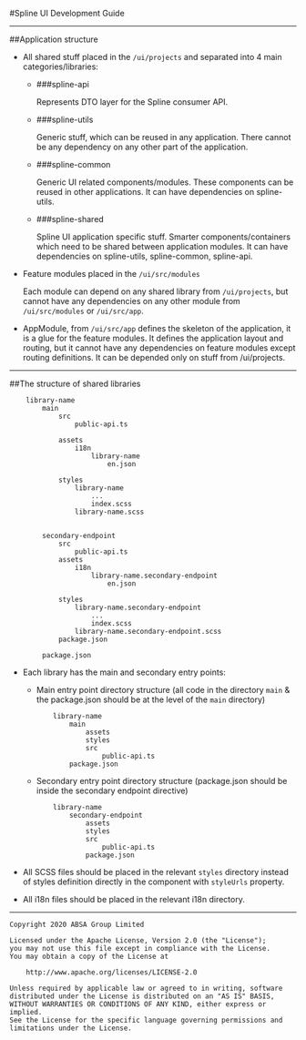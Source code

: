 #Spline UI Development Guide

---

##Application structure

- All shared stuff placed in the `/ui/projects` and separated into 4 main categories/libraries:

    - ###spline-api

        Represents DTO layer for the Spline consumer API.

    - ###spline-utils
    
        Generic stuff, which can be reused in any application. There cannot be any dependency on any other part of the application.

    - ###spline-common
    
        Generic UI related components/modules. These components can be reused in other applications. It can have dependencies on spline-utils.

    - ###spline-shared

        Spline UI application specific stuff. Smarter components/containers which need to be shared between application modules. 
        It can have dependencies on spline-utils, spline-common, spline-api.


- Feature modules placed in the `/ui/src/modules`
  
    Each module can depend on any shared library from `/ui/projects`, but cannot have any dependencies on any other module from `/ui/src/modules` or `/ui/src/app`.


- AppModule, from `/ui/src/app` defines the skeleton of the application, it is a glue for the feature modules. It defines the application layout and routing, but it cannot have any dependencies on feature modules except routing definitions. It can be depended only on stuff from /ui/projects.

---

##The structure of shared libraries


```
    library-name
        main
            src
                public-api.ts
            
            assets
                i18n
                    library-name
                        en.json                    
            
            styles
                library-name
                    ...
                    index.scss
                library-name.scss
           
                
        secondary-endpoint            
            src
                public-api.ts
            assets
                i18n
                    library-name.secondary-endpoint
                        en.json                    
            
            styles
                library-name.secondary-endpoint
                    ...
                    index.scss
                library-name.secondary-endpoint.scss                
            package.json
            
        package.json             
```

- Each library has the main and secondary entry points:

    - Main entry point directory structure (all code in the directory `main` & the package.json should be at the level of the `main` directory)

        ```
            library-name
                main
                    assets
                    styles           
                    src
                        public-api.ts
                package.json             
        ```

    - Secondary entry point directory structure (package.json should be inside the secondary endpoint directive)
        ```
            library-name
                secondary-endpoint
                    assets
                    styles           
                    src
                        public-api.ts
                    package.json
        ```

- All SCSS files should be placed in the relevant `styles` directory instead of styles definition directly in the component with `styleUrls` property.
- All i18n files should be placed in the relevant i18n directory.

---

    Copyright 2020 ABSA Group Limited
    
    Licensed under the Apache License, Version 2.0 (the "License");
    you may not use this file except in compliance with the License.
    You may obtain a copy of the License at
    
        http://www.apache.org/licenses/LICENSE-2.0
    
    Unless required by applicable law or agreed to in writing, software
    distributed under the License is distributed on an "AS IS" BASIS,
    WITHOUT WARRANTIES OR CONDITIONS OF ANY KIND, either express or implied.
    See the License for the specific language governing permissions and
    limitations under the License.
